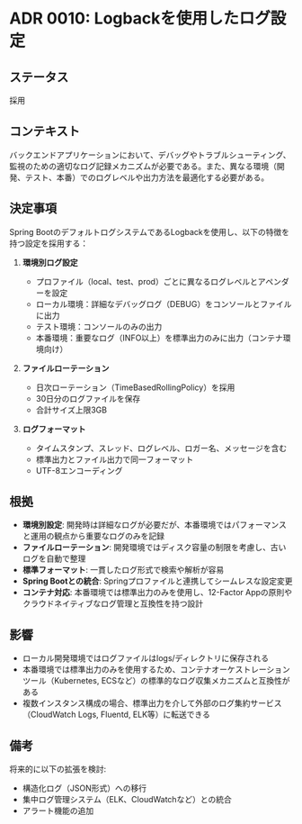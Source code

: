 # ADR 0010: Logbackを使用したログ設定

## ステータス
採用

## コンテキスト
バックエンドアプリケーションにおいて、デバッグやトラブルシューティング、監視のための適切なログ記録メカニズムが必要である。また、異なる環境（開発、テスト、本番）でのログレベルや出力方法を最適化する必要がある。

## 決定事項
Spring BootのデフォルトログシステムであるLogbackを使用し、以下の特徴を持つ設定を採用する：

1. **環境別ログ設定**
   - プロファイル（local、test、prod）ごとに異なるログレベルとアペンダーを設定
   - ローカル環境：詳細なデバッグログ（DEBUG）をコンソールとファイルに出力
   - テスト環境：コンソールのみの出力
   - 本番環境：重要なログ（INFO以上）を標準出力のみに出力（コンテナ環境向け）

2. **ファイルローテーション**
   - 日次ローテーション（TimeBasedRollingPolicy）を採用
   - 30日分のログファイルを保存
   - 合計サイズ上限3GB

3. **ログフォーマット**
   - タイムスタンプ、スレッド、ログレベル、ロガー名、メッセージを含む
   - 標準出力とファイル出力で同一フォーマット
   - UTF-8エンコーディング

## 根拠
- **環境別設定**: 開発時は詳細なログが必要だが、本番環境ではパフォーマンスと運用の観点から重要なログのみを記録
- **ファイルローテーション**: 開発環境ではディスク容量の制限を考慮し、古いログを自動で整理
- **標準フォーマット**: 一貫したログ形式で検索や解析が容易
- **Spring Bootとの統合**: Springプロファイルと連携してシームレスな設定変更
- **コンテナ対応**: 本番環境では標準出力のみを使用し、12-Factor Appの原則やクラウドネイティブなログ管理と互換性を持つ設計

## 影響
- ローカル開発環境ではログファイルはlogs/ディレクトリに保存される
- 本番環境では標準出力のみを使用するため、コンテナオーケストレーションツール（Kubernetes, ECSなど）の標準的なログ収集メカニズムと互換性がある
- 複数インスタンス構成の場合、標準出力を介して外部のログ集約サービス（CloudWatch Logs, Fluentd, ELK等）に転送できる

## 備考
将来的に以下の拡張を検討:
- 構造化ログ（JSON形式）への移行
- 集中ログ管理システム（ELK、CloudWatchなど）との統合
- アラート機能の追加